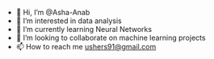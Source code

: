 - 👋 Hi, I’m @Asha-Anab
- 👀 I’m interested in data analysis
- 🌱 I’m currently learning Neural Networks
- 💞️ I’m looking to collaborate on machine learning projects 
- 📫 How to reach me ushers91@gmail.com

<!---
Asha-Anab/Asha-Anab is a ✨ special ✨ repository because its `README.md` (this file) appears on your GitHub profile.
You can click the Preview link to take a look at your changes.
--->
